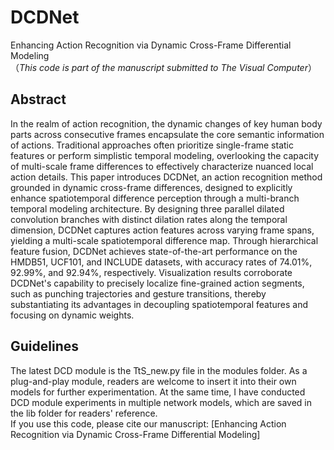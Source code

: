# DCDNet
Enhancing Action Recognition via Dynamic Cross-Frame Differential Modeling<br>
（*This code is part of the manuscript submitted to The Visual Computer*）
## Abstract
In the realm of action recognition, the dynamic changes of key human body parts across consecutive frames encapsulate the core semantic information of actions. Traditional approaches often prioritize single-frame static features or perform simplistic temporal modeling, overlooking the capacity of multi-scale frame differences to effectively characterize nuanced local action details. This paper introduces DCDNet, an action recognition method grounded in dynamic cross-frame differences, designed to explicitly enhance spatiotemporal difference perception through a multi-branch temporal modeling architecture. By designing three parallel dilated convolution branches with distinct dilation rates along the temporal dimension, DCDNet captures action features across varying frame spans, yielding a multi-scale spatiotemporal difference map. Through hierarchical feature fusion, DCDNet achieves state-of-the-art performance on the HMDB51, UCF101, and INCLUDE datasets, with accuracy rates of 74.01\%, 92.99\%, and 92.94\%, respectively. Visualization results corroborate DCDNet's capability to precisely localize fine-grained action segments, such as punching trajectories and gesture transitions, thereby substantiating its advantages in decoupling spatiotemporal features and focusing on dynamic weights.

## Guidelines
The latest DCD module is the TtS_new.py file in the modules folder. As a plug-and-play module, readers are welcome to insert it into their own models for further experimentation. At the same time, I have conducted DCD module experiments in multiple network models, which are saved in the lib folder for readers' reference.<br>
If you use this code, please cite our manuscript: [Enhancing Action Recognition via Dynamic Cross-Frame Differential Modeling]
